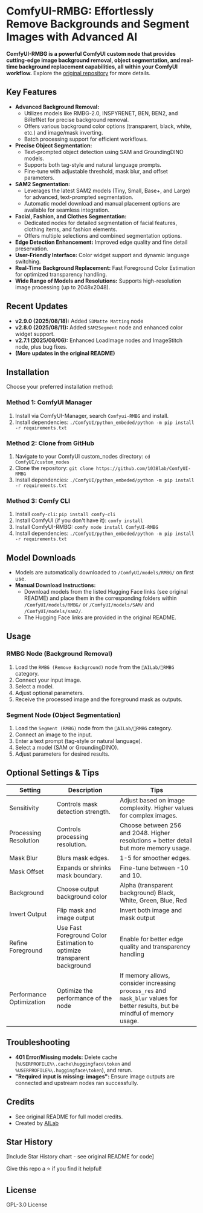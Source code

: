 # ComfyUI-RMBG: Effortlessly Remove Backgrounds and Segment Images with Advanced AI

**ComfyUI-RMBG is a powerful ComfyUI custom node that provides cutting-edge image background removal, object segmentation, and real-time background replacement capabilities, all within your ComfyUI workflow.**  Explore the [original repository](https://github.com/1038lab/ComfyUI-RMBG) for more details.

## Key Features

*   **Advanced Background Removal:**
    *   Utilizes models like RMBG-2.0, INSPYRENET, BEN, BEN2, and BiRefNet for precise background removal.
    *   Offers various background color options (transparent, black, white, etc.) and image/mask inverting.
    *   Batch processing support for efficient workflows.
*   **Precise Object Segmentation:**
    *   Text-prompted object detection using SAM and GroundingDINO models.
    *   Supports both tag-style and natural language prompts.
    *   Fine-tune with adjustable threshold, mask blur, and offset parameters.
*   **SAM2 Segmentation:**
    *   Leverages the latest SAM2 models (Tiny, Small, Base+, and Large) for advanced, text-prompted segmentation.
    *   Automatic model download and manual placement options are available for seamless integration.
*   **Facial, Fashion, and Clothes Segmentation:**
    *   Dedicated nodes for detailed segmentation of facial features, clothing items, and fashion elements.
    *   Offers multiple selections and combined segmentation options.
*   **Edge Detection Enhancement:**  Improved edge quality and fine detail preservation.
*   **User-Friendly Interface:** Color widget support and dynamic language switching.
*   **Real-Time Background Replacement:** Fast Foreground Color Estimation for optimized transparency handling.
*   **Wide Range of Models and Resolutions:** Supports high-resolution image processing (up to 2048x2048).

## Recent Updates

*   **v2.9.0 (2025/08/18):** Added `SDMatte Matting` node
*   **v2.8.0 (2025/08/11):** Added `SAM2Segment` node and enhanced color widget support.
*   **v2.7.1 (2025/08/06):** Enhanced LoadImage nodes and ImageStitch node, plus bug fixes.
*   **(More updates in the original README)**

## Installation

Choose your preferred installation method:

### Method 1: ComfyUI Manager
1.  Install via ComfyUI-Manager, search `Comfyui-RMBG` and install.
2.  Install dependencies: `./ComfyUI/python_embeded/python -m pip install -r requirements.txt`

### Method 2: Clone from GitHub
1.  Navigate to your ComfyUI custom_nodes directory: `cd ComfyUI/custom_nodes`
2.  Clone the repository: `git clone https://github.com/1038lab/ComfyUI-RMBG`
3.  Install dependencies: `./ComfyUI/python_embeded/python -m pip install -r requirements.txt`

### Method 3: Comfy CLI
1.  Install `comfy-cli`: `pip install comfy-cli`
2.  Install ComfyUI (if you don't have it): `comfy install`
3.  Install ComfyUI-RMBG: `comfy node install ComfyUI-RMBG`
4.  Install dependencies: `./ComfyUI/python_embeded/python -m pip install -r requirements.txt`

## Model Downloads

*   Models are automatically downloaded to `/ComfyUI/models/RMBG/` on first use.
*   **Manual Download Instructions:**
    *   Download models from the listed Hugging Face links (see original README) and place them in the corresponding folders within `/ComfyUI/models/RMBG/` or `/ComfyUI/models/SAM/` and `/ComfyUI/models/sam2/`.
    *   The Hugging Face links are provided in the original README.

## Usage

### RMBG Node (Background Removal)

1.  Load the `RMBG (Remove Background)` node from the `🧪AILab/🧽RMBG` category.
2.  Connect your input image.
3.  Select a model.
4.  Adjust optional parameters.
5.  Receive the processed image and the foreground mask as outputs.

### Segment Node (Object Segmentation)

1.  Load the `Segment (RMBG)` node from the `🧪AILab/🧽RMBG` category.
2.  Connect an image to the input.
3.  Enter a text prompt (tag-style or natural language).
4.  Select a model (SAM or GroundingDINO).
5.  Adjust parameters for desired results.

## Optional Settings & Tips

| Setting               | Description                                                        | Tips                                                                                                   |
| --------------------- | ------------------------------------------------------------------ | ------------------------------------------------------------------------------------------------------ |
| Sensitivity           | Controls mask detection strength.                                | Adjust based on image complexity.  Higher values for complex images.                               |
| Processing Resolution | Controls processing resolution.                                    | Choose between 256 and 2048. Higher resolutions = better detail but more memory usage.               |
| Mask Blur             | Blurs mask edges.                                                  | 1-5 for smoother edges.                                                                                |
| Mask Offset           | Expands or shrinks mask boundary.                                 | Fine-tune between -10 and 10.                                                                          |
| Background            | Choose output background color                                     | Alpha (transparent background) Black, White, Green, Blue, Red |
| Invert Output         | Flip mask and image output                                     | Invert both image and mask output |
| Refine Foreground     | Use Fast Foreground Color Estimation to optimize transparent background | Enable for better edge quality and transparency handling |
| Performance Optimization | Optimize the performance of the node                                     | If memory allows, consider increasing `process_res` and `mask_blur` values for better results, but be mindful of memory usage. |

## Troubleshooting

*   **401 Error/Missing models:** Delete cache (`%USERPROFILE%\.cache\huggingface\token` and `%USERPROFILE%\.huggingface\token`), and rerun.
*   **"Required input is missing: images":**  Ensure image outputs are connected and upstream nodes ran successfully.

## Credits

*   See original README for full model credits.
*   Created by [AILab](https://github.com/1038lab)

## Star History

[Include Star History chart - see original README for code]

Give this repo a ⭐ if you find it helpful!

## License

GPL-3.0 License
